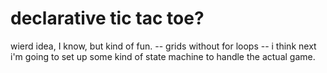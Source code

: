 # declarative tic tac toe?

wierd idea, I know, but kind of fun.
-- grids without for loops
-- i think next i'm going to set up some kind of state machine to handle the actual game.
